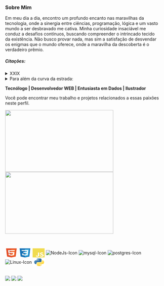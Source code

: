 ### Sobre Mim

Em meu dia a dia, encontro um profundo encanto nas maravilhas da tecnologia, onde a sinergia entre ciências, programação, lógica e um vasto mundo a ser desbravado me cativa. Minha curiosidade insaciável me conduz a desafios contínuos, buscando compreender o intrincado tecido da existência. Não busco provar nada, mas sim a satisfação de desvendar os enigmas que o mundo oferece, onde a maravilha da descoberta é o verdadeiro prêmio.

##### Citações:

<details>
<summary>XXIX</summary>

Nem sempre sou igual no que digo e escrevo.  
Mudo, mas não mudo muito.  
A cor das flores não é a mesma ao sol  
De que quando uma nuvem passa  
Ou quando entra a noite  
E as flores são cor da sombra.

Mas quem olha bem vê que são as mesmas flores.  
Por isso quando pareço não concordar comigo,  
Reparem bem para mim:  
Se estava virado para a direita,  
Voltei-me agora para a esquerda,  
Mas sou sempre eu, assente sobre os meus pés —  
O mesmo sempre, graças ao céu e à terra  
E aos meus olhos e ouvidos atentos  
E à minha clara simplicidade de alma...

<p>“<i>O Guardador de Rebanhos</i>”. In <i>Poemas de Alberto Caeiro</i>. Fernando Pessoa. (Nota explicativa e notas de João Gaspar Simões e Luiz de Montalvor.) Lisboa: Ática, 1946 (10ª ed. 1993). - 54.</p>

</details>

<details>
<summary>Para além da curva da estrada: </summary>

Para além da curva da estrada  
Talvez haja um poço, e talvez um castelo,  
E talvez apenas a continuação da estrada.  
Não sei nem pergunto.    
Enquanto vou na estrada antes da curva  
Só olho para a estrada antes da curva,  
Porque não posso ver senão a estrada antes da curva.  
De nada me serviria estar olhando para outro lado  
E para aquilo que não vejo.  
Importemo-nos apenas com o lugar onde estamos.  
Há beleza bastante em estar aqui e não noutra parte qualquer.  
Se há alguém para além da curva da estrada,  
Esses que se preocupem com o que há para além da curva da estrada.  
Essa é que é a estrada para eles.  
Se nós tivermos que chegar lá, quando lá chegarmos saberemos.  
Por ora só sabemos que lá não estamos.  
Aqui há só a estrada antes da curva, e antes da curva  
Há a estrada sem curva nenhuma.  

<p>“<i>Poemas Inconjuntos</i>”. Poemas Completos de Alberto Caeiro. Fernando Pessoa. (Recolha, transcrição e notas de Teresa Sobral Cunha.) Lisboa: Presença, 1994. - 129.</p>  

</details>

**Tecnólogo | Desenvolvedor WEB | Entusiasta em Dados | Ilustrador**

<!-- ![DESENHO](URL) *Inserindo uma imagem aqui para dar um toque pessoal.* -->

Você pode encontrar meu trabalho e projetos relacionados a essas paixões neste perfil.

<div display = flex>
  <img height=200 width=350 align="center" src="https://github-readme-stats.vercel.app/api?username=AglailsonCleber&show_icons=true&theme=gruvbox" />
  <img height=200 width=350 align="center" src="https://github-readme-stats.vercel.app/api/top-langs?username=AglailsonCleber&layout=compact&langs_count=8&card_width=320&theme=gruvbox" />
</div>

##

<div style="display: inline_block"><br>
  <img align="center" alt="HTML-Icon" height="30" width="40" src="https://raw.githubusercontent.com/devicons/devicon/master/icons/html5/html5-original.svg">
  <img align="center" alt="CSS-Icon" height="30" width="40" src="https://raw.githubusercontent.com/devicons/devicon/master/icons/css3/css3-original.svg">
  <img align="center" alt="Js-Icon" height="30" width="40" src="https://raw.githubusercontent.com/devicons/devicon/master/icons/javascript/javascript-plain.svg">
  <img align="center" alt="NodeJs-Icon" height="30" width="40" src="https://cdn.jsdelivr.net/gh/devicons/devicon/icons/nodejs/nodejs-original.svg" />
  <img align="center" alt="mysql-Icon" height="30" width="40" src="https://cdn.jsdelivr.net/gh/devicons/devicon/icons/mysql/mysql-original.svg" />
  <img align="center" alt="postgres-Icon" height="30" width="40" src="https://cdn.jsdelivr.net/gh/devicons/devicon/icons/postgresql/postgresql-original.svg" />
  <img align="center" alt="Linux-Icon" height="30" width="40" src="https://cdn.jsdelivr.net/gh/devicons/devicon/icons/linux/linux-original.svg" />        
  <img align="center" alt="Python-Icon" height="30" width="40" src="https://raw.githubusercontent.com/devicons/devicon/master/icons/python/python-original.svg">    
</div>

  ##
 
<div>
  <a href="https://www.linkedin.com/in/aglailsoncleber/" target="_blank"><img src="https://img.shields.io/badge/-LinkedIn-%230077B5?style=for-the-badge&logo=linkedin&logoColor=white" target="_blank"></a>
  <a href="https://www.instagram.com/aglailsoncleber/" target="_blank"><img src="https://img.shields.io/badge/-Instagram-%23E4405F?style=for-the-badge&logo=instagram&logoColor=white" target="_blank"></a>
  <a href = "mailto:aglailsonmail@gmail.com"><img src="https://img.shields.io/badge/Gmail-D14836?style=for-the-badge&logo=gmail&logoColor=white" target="_blank"></a>
</div>
